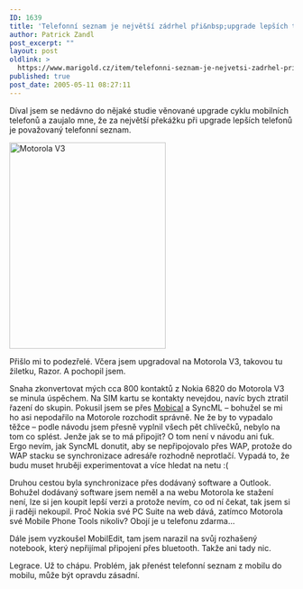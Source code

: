 ```yaml
---
ID: 1639
title: 'Telefonní seznam je největší zádrhel při&nbsp;upgrade lepších telefonů'
author: Patrick Zandl
post_excerpt: ""
layout: post
oldlink: >
  https://www.marigold.cz/item/telefonni-seznam-je-nejvetsi-zadrhel-pri-upgrade-lepsich-telefonu
published: true
post_date: 2005-05-11 08:27:11
---
```

<p>Díval jsem se nedávno do nějaké studie věnované upgrade cyklu mobilních telefonů a zaujalo mne, že za největší překážku při upgrade lepších telefonů je považovaný telefonní seznam. </p>

<div class="rightbox"><img src="/wp-content/uploads/20050511-motorola_v3.jpg" alt="Motorola V3" width="277" height="366" /></div>
<p>Přišlo mi to podezřelé. Včera jsem upgradoval na Motorola V3, takovou tu žiletku, Razor. A pochopil jsem. </p>

<p>Snaha zkonvertovat mých cca 800 kontaktů z Nokia 6820 do Motorola V3 se minula úspěchem. Na SIM kartu se kontakty nevejdou, navíc bych ztratil řazení do skupin. Pokusil jsem se přes <a href="http://www.mobical.net">Mobical</a> a SyncML – bohužel se mi ho asi nepodařilo na Motorole rozchodit správně. Ne že by to vypadalo těžce – podle návodu jsem přesně vyplnil všech pět chlívečků, nebylo na tom co splést. Jenže jak se to má připojit? O tom není v návodu ani ťuk. Ergo nevím, jak SyncML donutit, aby se nepřipojovalo přes WAP, protože do WAP stacku se synchronizace adresáře rozhodně neprotlačí. Vypadá to, že budu muset hruběji experimentovat a více hledat na netu :(</p>

<p>Druhou cestou byla synchronizace přes dodávaný software a Outlook. Bohužel dodávaný software jsem neměl a na webu Motorola ke stažení není, lze si jen koupit lepší verzi a protože nevím, co od ní čekat, tak jsem si ji raději nekoupil. Proč Nokia své PC Suite na web dává, zatímco Motorola své Mobile Phone Tools nikoliv? Obojí je u telefonu zdarma…</p>

<p>Dále jsem vyzkoušel MobilEdit, tam jsem narazil na svůj rozhašený notebook, který nepřijímal připojení přes bluetooth. Takže ani tady nic. </p>

<p>Legrace. Už to chápu. Problém, jak přenést telefonní seznam z mobilu do mobilu, může být opravdu zásadní.
</p>
